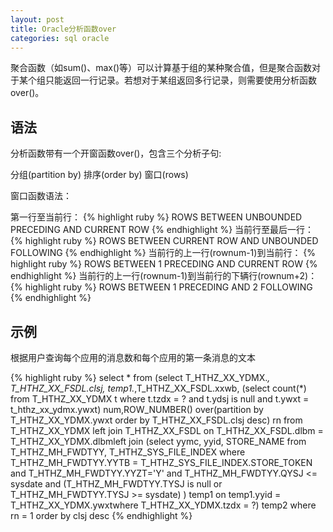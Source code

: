 ```yaml
---
layout: post
title: Oracle分析函数over
categories: sql oracle
---
```


聚合函数（如sum()、max()等）可以计算基于组的某种聚合值，但是聚合函数对于某个组只能返回一行记录。若想对于某组返回多行记录，则需要使用分析函数over()。

## 语法

分析函数带有一个开窗函数over()，包含三个分析子句:

分组(partition by)
排序(order by)
窗口(rows)

窗口函数语法：

第一行至当前行：
{% highlight ruby %}
ROWS BETWEEN UNBOUNDED PRECEDING AND CURRENT ROW
{% endhighlight %}
当前行至最后一行：
{% highlight ruby %}
ROWS BETWEEN CURRENT ROW AND UNBOUNDED FOLLOWING
{% endhighlight %}
当前行的上一行(rownum-1)到当前行：
{% highlight ruby %}
ROWS BETWEEN 1 PRECEDING AND CURRENT ROW
{% endhighlight %}
当前行的上一行(rownum-1)到当前行的下辆行(rownum+2)：
{% highlight ruby %}
ROWS BETWEEN 1 PRECEDING AND 2 FOLLOWING
{% endhighlight %}

## 示例

根据用户查询每个应用的消息数和每个应用的第一条消息的文本

{% highlight ruby %}
select * from (select T_HTHZ_XX_YDMX.*, T_HTHZ_XX_FSDL.clsj, temp1.*,T_HTHZ_XX_FSDL.xxwb, (select count(*) from T_HTHZ_XX_YDMX t 
where t.tzdx = ? and t.ydsj is null and t.ywxt = t_hthz_xx_ydmx.ywxt) num,ROW_NUMBER() over(partition by T_HTHZ_XX_YDMX.ywxt 
order by T_HTHZ_XX_FSDL.clsj desc) rn from T_HTHZ_XX_YDMX left join T_HTHZ_XX_FSDL on T_HTHZ_XX_FSDL.dlbm = T_HTHZ_XX_YDMX.dlbmleft 
join (select yymc, yyid, STORE_NAME from T_HTHZ_MH_FWDTYY, T_HTHZ_SYS_FILE_INDEX where T_HTHZ_MH_FWDTYY.YYTB = 
T_HTHZ_SYS_FILE_INDEX.STORE_TOKEN and T_HTHZ_MH_FWDTYY.YYZT='Y' and T_HTHZ_MH_FWDTYY.QYSJ <= sysdate and (T_HTHZ_MH_FWDTYY.TYSJ is 
null or T_HTHZ_MH_FWDTYY.TYSJ >= sysdate) ) temp1 on temp1.yyid = T_HTHZ_XX_YDMX.ywxtwhere T_HTHZ_XX_YDMX.tzdx = ?) temp2 where 
rn = 1 order by clsj desc
{% endhighlight %}
